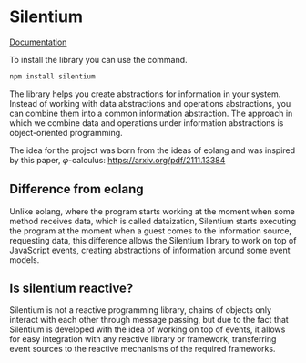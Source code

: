 # Silentium

[Documentation](https://silentium-lab.github.io/silentium/#/en/)

To install the library you can use the command.

```bash
npm install silentium
```

The library helps you create abstractions for information in your system. Instead of working with data abstractions and operations abstractions, you can combine them into a common information abstraction. The approach in which we combine data and operations under information abstractions is object-oriented programming.

The idea for the project was born from the ideas of eolang and was inspired by this paper, 𝜑-calculus:
https://arxiv.org/pdf/2111.13384

## Difference from eolang

Unlike eolang, where the program starts working at the moment when some method receives data, which is called dataization, Silentium starts executing the program at the moment when a guest comes to the information source, requesting data, this difference allows the Silentium library to work on top of JavaScript events, creating abstractions of information around some event models.

## Is silentium reactive?

Silentium is not a reactive programming library, chains of objects only interact with each other through message passing, but due to the fact that Silentium is developed with the idea of ​​working on top of events, it allows for easy integration with any reactive library or framework, transferring event sources to the reactive mechanisms of the required frameworks.
